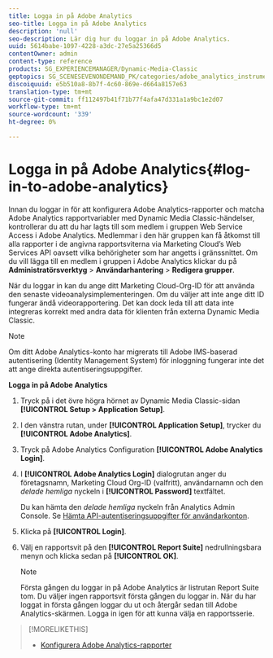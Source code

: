 ```yaml
---
title: Logga in på Adobe Analytics
seo-title: Logga in på Adobe Analytics
description: 'null'
seo-description: Lär dig hur du loggar in på Adobe Analytics.
uuid: 5614babe-1097-4228-a3dc-27e5a25366d5
contentOwner: admin
content-type: reference
products: SG_EXPERIENCEMANAGER/Dynamic-Media-Classic
geptopics: SG_SCENESEVENONDEMAND_PK/categories/adobe_analytics_instrumentation_kit
discoiquuid: e5b510a8-8b7f-4c60-869e-d664a8157e63
translation-type: tm+mt
source-git-commit: ff112497b41f71b77f4afa47d331a1a9bc1e2d07
workflow-type: tm+mt
source-wordcount: '339'
ht-degree: 0%

---
```



# Logga in på Adobe Analytics{#log-in-to-adobe-analytics}

Innan du loggar in för att konfigurera Adobe Analytics-rapporter och matcha Adobe Analytics rapportvariabler med Dynamic Media Classic-händelser, kontrollerar du att du har lagts till som medlem i gruppen Web Service Access i Adobe Analytics. Medlemmar i den här gruppen kan få åtkomst till alla rapporter i de angivna rapportsviterna via Marketing Cloud’s Web Services API oavsett vilka behörigheter som har angetts i gränssnittet. Om du vill lägga till en medlem i gruppen i Adobe Analytics klickar du på **Administratörsverktyg** > **Användarhantering** > **Redigera grupper**.

När du loggar in kan du ange ditt Marketing Cloud-Org-ID för att använda den senaste videoanalysimplementeringen. Om du väljer att inte ange ditt ID fungerar ändå videorapportering. Det kan dock leda till att data inte integreras korrekt med andra data för klienten från externa Dynamic Media Classic.

>[!NOTE]
>
>Om ditt Adobe Analytics-konto har migrerats till Adobe IMS-baserad autentisering (Identity Management System) för inloggning fungerar inte det att ange direkta autentiseringsuppgifter.

**Logga in på Adobe Analytics**

1. Tryck på i det övre högra hörnet av Dynamic Media Classic-sidan **[!UICONTROL Setup > Application Setup]**.
1. I den vänstra rutan, under **[!UICONTROL Application Setup]**, trycker du **[!UICONTROL Adobe Analytics]**.
1. Tryck på Adobe Analytics Configuration **[!UICONTROL Adobe Analytics Login]**.
1. I **[!UICONTROL Adobe Analytics Login]** dialogrutan anger du företagsnamn, Marketing Cloud Org-ID (valfritt), användarnamn och den *delade hemliga* nyckeln i **[!UICONTROL Password]** textfältet.

   Du kan hämta den *delade hemliga* nyckeln från Analytics Admin Console. Se [Hämta API-autentiseringsuppgifter för användarkonton](https://helpx.adobe.com/analytics/kb/how-to-get-api-credentials-for-user-accounts-.html).

1. Klicka på **[!UICONTROL Login]**.
1. Välj en rapportsvit på den **[!UICONTROL Report Suite]** nedrullningsbara menyn och klicka sedan på **[!UICONTROL OK]**.

   >[!NOTE]
   >
   >Första gången du loggar in på Adobe Analytics är listrutan Report Suite tom. Du väljer ingen rapportsvit första gången du loggar in. När du har loggat in första gången loggar du ut och återgår sedan till Adobe Analytics-skärmen. Logga in igen för att kunna välja en rapportsserie.

>[!MORELIKETHIS]
>
>* [Konfigurera Adobe Analytics-rapporter](configuring-analytics-reports.md#configuring_adobe_analytics_reports)

